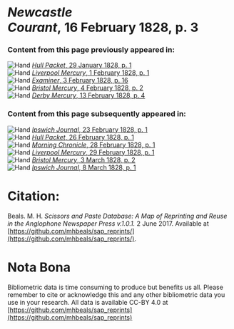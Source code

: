 # *Newcastle Courant*, 16 February 1828, p. 3  
  
### Content from this page previously appeared in:  
![Hand](http://scissorsandpaste.net/wp-content/uploads/2017/06/smallhandpointer.png) [*Hull Packet*, 29 January 1828, p. 1](https://mhbeals.github.io/sap_html/Hull-Packet/Hull-Packet-29-January-1828-p-1)  
![Hand](http://scissorsandpaste.net/wp-content/uploads/2017/06/smallhandpointer.png) [*Liverpool Mercury*, 1 February 1828, p. 1](https://mhbeals.github.io/sap_html/Liverpool-Mercury/Liverpool-Mercury-1-February-1828-p-1)  
![Hand](http://scissorsandpaste.net/wp-content/uploads/2017/06/smallhandpointer.png) [*Examiner*, 3 February 1828, p. 16](https://mhbeals.github.io/sap_html/Examiner/Examiner-3-February-1828-p-16)  
![Hand](http://scissorsandpaste.net/wp-content/uploads/2017/06/smallhandpointer.png) [*Bristol Mercury*, 4 February 1828, p. 2](https://mhbeals.github.io/sap_html/Bristol-Mercury/Bristol-Mercury-4-February-1828-p-2)  
![Hand](http://scissorsandpaste.net/wp-content/uploads/2017/06/smallhandpointer.png) [*Derby Mercury*, 13 February 1828, p. 4](https://mhbeals.github.io/sap_html/Derby-Mercury/Derby-Mercury-13-February-1828-p-4)  
  
### Content from this page subsequently appeared in:  
![Hand](http://scissorsandpaste.net/wp-content/uploads/2017/06/smallhandpointer.png) [*Ipswich Journal*, 23 February 1828, p. 1](https://mhbeals.github.io/sap_html/Ipswich-Journal/Ipswich-Journal-23-February-1828-p-1)  
![Hand](http://scissorsandpaste.net/wp-content/uploads/2017/06/smallhandpointer.png) [*Hull Packet*, 26 February 1828, p. 1](https://mhbeals.github.io/sap_html/Hull-Packet/Hull-Packet-26-February-1828-p-1)  
![Hand](http://scissorsandpaste.net/wp-content/uploads/2017/06/smallhandpointer.png) [*Morning Chronicle*, 28 February 1828, p. 1](https://mhbeals.github.io/sap_html/Morning-Chronicle/Morning-Chronicle-28-February-1828-p-1)  
![Hand](http://scissorsandpaste.net/wp-content/uploads/2017/06/smallhandpointer.png) [*Liverpool Mercury*, 29 February 1828, p. 1](https://mhbeals.github.io/sap_html/Liverpool-Mercury/Liverpool-Mercury-29-February-1828-p-1)  
![Hand](http://scissorsandpaste.net/wp-content/uploads/2017/06/smallhandpointer.png) [*Bristol Mercury*, 3 March 1828, p. 2](https://mhbeals.github.io/sap_html/Bristol-Mercury/Bristol-Mercury-3-March-1828-p-2)  
![Hand](http://scissorsandpaste.net/wp-content/uploads/2017/06/smallhandpointer.png) [*Ipswich Journal*, 8 March 1828, p. 1](https://mhbeals.github.io/sap_html/Ipswich-Journal/Ipswich-Journal-8-March-1828-p-1)  


# Citation: 

Beals. M. H. *Scissors and Paste Database: A Map of Reprinting and Reuse in the Anglophone Newspaper Press v.1.0.1.* 2 June 2017. Available at [https://github.com/mhbeals/sap_reprints/](https://github.com/mhbeals/sap_reprints/). 

# Nota Bona

Bibliometric data is time consuming to produce but benefits us all. Please remember to cite or acknowledge this and any other bibliometric data you use in your research. All data is available CC-BY 4.0 at [https://github.com/mhbeals/sap_reprints](https://github.com/mhbeals/sap_reprints)